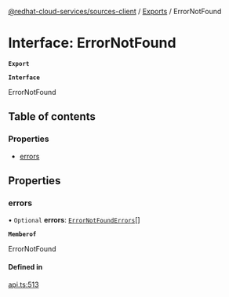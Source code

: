 [@redhat-cloud-services/sources-client](../README.md) / [Exports](../modules.md) / ErrorNotFound

# Interface: ErrorNotFound

**`Export`**

**`Interface`**

ErrorNotFound

## Table of contents

### Properties

- [errors](ErrorNotFound.md#errors)

## Properties

### errors

• `Optional` **errors**: [`ErrorNotFoundErrors`](ErrorNotFoundErrors.md)[]

**`Memberof`**

ErrorNotFound

#### Defined in

[api.ts:513](https://github.com/RedHatInsights/javascript-clients/blob/master/packages/sources/api.ts#L513)
